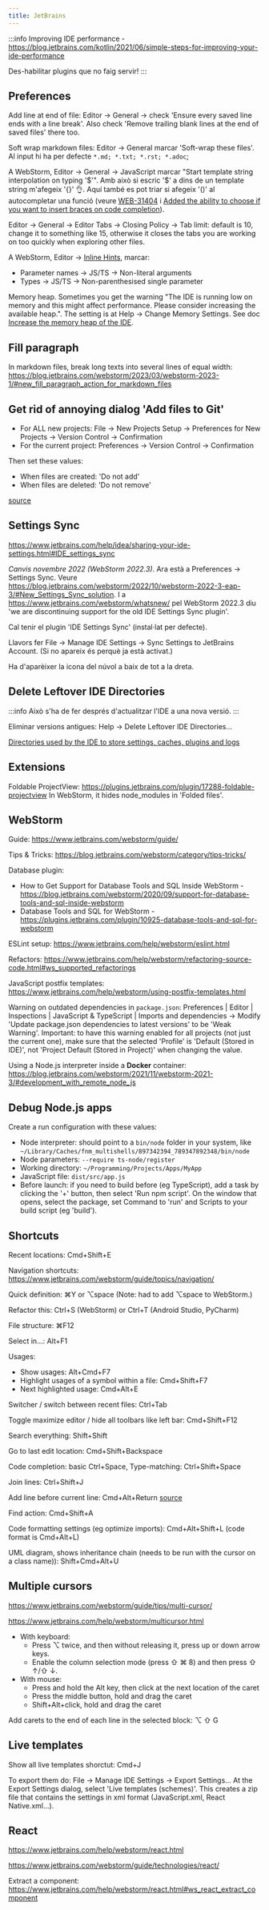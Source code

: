 ```yaml
---
title: JetBrains
---
```


:::info
Improving IDE performance - https://blog.jetbrains.com/kotlin/2021/06/simple-steps-for-improving-your-ide-performance

Des-habilitar plugins que no faig servir!
:::

## Preferences

Add line at end of file: Editor → General → check 'Ensure every saved line ends with a line break'. Also check 'Remove trailing blank lines at the end of saved files' there too.

Soft wrap markdown files: Editor → General marcar 'Soft-wrap these files'. Al input hi ha per defecte `*.md; *.txt; *.rst; *.adoc`;

A WebStorm, Editor → General → JavaScript marcar "Start template string interpolation on typing '$'". Amb això si escric '$' a dins de un template string m'afegeix '{}' 👌. Aquí també es pot triar si afegeix '()' al autocompletar una funció (veure [WEB-31404](https://youtrack.jetbrains.com/issue/WEB-31404) i [Added the ability to choose if you want to insert braces on code completion](https://blog.jetbrains.com/webstorm/2021/08/webstorm-2021-2-1/)).

Editor → General → Editor Tabs → Closing Policy → Tab limit: default is 10, change it to something like 15, otherwise it closes the tabs you are working on too quickly when exploring other files.

A WebStorm, Editor → [Inline Hints](https://www.jetbrains.com/help/webstorm/inlay-hints.html), marcar:

- Parameter names → JS/TS → Non-literal arguments
- Types → JS/TS → Non-parenthesised single parameter

Memory heap. Sometimes you get the warning "The IDE is running low on memory and this might affect performance. Please consider increasing the available heap.".
The setting is at Help → Change Memory Settings. See doc [Increase the memory heap of the IDE](https://www.jetbrains.com/help/idea/increasing-memory-heap.html).

## Fill paragraph

In markdown files, break long texts into several lines of equal width:
https://blog.jetbrains.com/webstorm/2023/03/webstorm-2023-1/#new_fill_paragraph_action_for_markdown_files

## Get rid of annoying dialog 'Add files to Git'

- For ALL new projects: File → New Projects Setup → Preferences for New Projects → Version Control → Confirmation
- For the current project: Preferences → Version Control → Confirmation

Then set these values:

- When files are created: 'Do not add'
- When files are deleted: 'Do not remove'

[source](https://stackoverflow.com/questions/44135615/turn-off-intellij-auto-adding-to-vcs-git)

## Settings Sync

https://www.jetbrains.com/help/idea/sharing-your-ide-settings.html#IDE_settings_sync

_Canvis novembre 2022 (WebStorm 2022.3)_. Ara està a Preferences → Settings Sync. Veure https://blog.jetbrains.com/webstorm/2022/10/webstorm-2022-3-eap-3/#New_Settings_Sync_solution. I a https://www.jetbrains.com/webstorm/whatsnew/ pel WebStorm 2022.3 diu 'we are discontinuing support for the old IDE Settings Sync plugin'.

Cal tenir el plugin 'IDE Settings Sync' (instal·lat per defecte).

Llavors fer File → Manage IDE Settings → Sync Settings to JetBrains Account. (Si no apareix és perquè ja està activat.)

Ha d'aparèixer la icona del núvol a baix de tot a la dreta.

## Delete Leftover IDE Directories

:::info
Això s'ha de fer després d'actualitzar l'IDE a una nova versió.
:::

Eliminar versions antigues: Help → Delete Leftover IDE Directories…

[Directories used by the IDE to store settings, caches, plugins and logs](https://intellij-support.jetbrains.com/hc/en-us/articles/206544519-Directories-used-by-the-IDE-to-store-settings-caches-plugins-and-logs)

## Extensions

Foldable ProjectView: https://plugins.jetbrains.com/plugin/17288-foldable-projectview
In WebStorm, it hides node_modules in 'Folded files'.

## WebStorm

Guide: https://www.jetbrains.com/webstorm/guide/

Tips & Tricks: https://blog.jetbrains.com/webstorm/category/tips-tricks/

Database plugin:

- How to Get Support for Database Tools and SQL Inside WebStorm - https://blog.jetbrains.com/webstorm/2020/09/support-for-database-tools-and-sql-inside-webstorm
- Database Tools and SQL for WebStorm - https://plugins.jetbrains.com/plugin/10925-database-tools-and-sql-for-webstorm

ESLint setup: https://www.jetbrains.com/help/webstorm/eslint.html

Refactors: https://www.jetbrains.com/help/webstorm/refactoring-source-code.html#ws_supported_refactorings

JavaScript postfix templates: https://www.jetbrains.com/help/webstorm/using-postfix-templates.html

Warning on outdated dependencies in `package.json`: Preferences | Editor | Inspections | JavaScript & TypeScript | Imports and dependencies → Modify 'Update package.json dependencies to latest versions' to be 'Weak Warning'. Important: to have this warning enabled for all projects (not just the current one), make sure that the selected 'Profile' is 'Default (Stored in IDE)', not 'Project Default (Stored in Project)' when changing the value.

Using a Node.js interpreter inside a **Docker** container: https://blog.jetbrains.com/webstorm/2021/11/webstorm-2021-3/#development_with_remote_node_js

## Debug Node.js apps

Create a run configuration with these values:

- Node interpreter: should point to a `bin/node` folder in your system, like `~/Library/Caches/fnm_multishells/897342394_789347892348/bin/node`
- Node parameters: `--require ts-node/register`
- Working directory: `~/Programming/Projects/Apps/MyApp`
- JavaScript file: `dist/src/app.js`
- Before launch: if you need to build before (eg TypeScript), add a task by clicking the '+' button, then select 'Run npm script'. On the window that opens, select the package, set Command to 'run' and Scripts to your build script (eg 'build').

## Shortcuts

Recent locations: Cmd+Shift+E

Navigation shortcuts: https://www.jetbrains.com/webstorm/guide/topics/navigation/

Quick definition: ⌘Y or ⌥space (Note: had to add ⌥space to WebStorm.)

Refactor this: Ctrl+S (WebStorm) or Ctrl+T (Android Studio, PyCharm)

File structure: ⌘F12

Select in...: Alt+F1

Usages:

- Show usages: Alt+Cmd+F7
- Highlight usages of a symbol within a file: Cmd+Shift+F7
- Next highlighted usage: Cmd+Alt+E

Switcher / switch between recent files: Ctrl+Tab

Toggle maximize editor / hide all toolbars like left bar: Cmd+Shift+F12

Search everything: Shift+Shift

Go to last edit location: Cmd+Shift+Backspace

Code completion: basic Ctrl+Space, Type-matching: Ctrl+Shift+Space

Join lines: Ctrl+Shift+J

Add line before current line: Cmd+Alt+Return [source](https://stackoverflow.com/questions/2909547/intellij-new-line-on-current-line-shortcut)

Find action: Cmd+Shift+A

Code formatting settings (eg optimize imports): Cmd+Alt+Shift+L (code format is Cmd+Alt+L)

UML diagram, shows inheritance chain (needs to be run with the cursor on a class name)): Shift+Cmd+Alt+U

## Multiple cursors

https://www.jetbrains.com/webstorm/guide/tips/multi-cursor/

https://www.jetbrains.com/help/webstorm/multicursor.html

- With keyboard:
  - Press ⌥ twice, and then without releasing it, press up or down arrow keys.
  - Enable the column selection mode (press ⇧ ⌘ 8) and then press ⇧ ↑/⇧ ↓.
- With mouse:
  - Press and hold the Alt key, then click at the next location of the caret
  - Press the middle button, hold and drag the caret
  - Shift+Alt+click, hold and drag the caret

Add carets to the end of each line in the selected block: ⌥ ⇧ G

## Live templates

Show all live templates shorctut: Cmd+J

To export them do: File → Manage IDE Settings → Export Settings... At the Export Settings dialog, select 'Live templates (schemes)'. This creates a zip file that contains the settings in xml format (JavaScript.xml, React Native.xml...).

## React

https://www.jetbrains.com/help/webstorm/react.html

https://www.jetbrains.com/webstorm/guide/technologies/react/

Extract a component: https://www.jetbrains.com/help/webstorm/react.html#ws_react_extract_component
